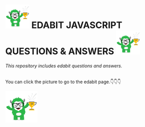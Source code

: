 <h1><img  height=75 src="edabit.png" alt="edabit-logo"> EDABIT JAVASCRIPT QUESTIONS & ANSWERS <img  height=75 src="edabit.png" alt="edabit-logo"></h1>

<h6>This repository includes edabit questions and answers.</h6>

You can click the picture to go to the edabit page.&#128071;&#128071;&#128071;


<a href="https://edabit.com/challenges" target="_blank"><img  height=100 src="edabit.png" alt="edabit-logo"></a>